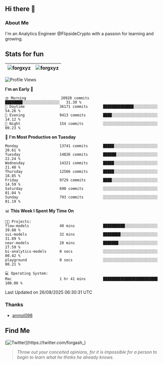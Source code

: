 ## Hi there 👋

### About Me

I'm an Analytics Engineer @FlipsideCrypto with a passion for learning and growing.
  
## Stats for fun

| <img align="center" src="https://github-readme-streak-stats.herokuapp.com/?user=forgxyz&theme=tokyonight" alt="forgxyz" /> | <img align="center" src="https://github-readme-stats.vercel.app/api?username=forgxyz&theme=tokyonight&show_icons=true" alt="forgxyz" /> |
| ------------- |------------- |


<!--START_SECTION:waka-->
![Profile Views](http://img.shields.io/badge/Profile%20Views-0-blue)

**I'm an Early 🐤** 

```text
🌞 Morning                20928 commits       ████████░░░░░░░░░░░░░░░░░   31.39 % 
🌆 Daytime                36171 commits       ██████████████░░░░░░░░░░░   54.26 % 
🌃 Evening                9413 commits        ████░░░░░░░░░░░░░░░░░░░░░   14.12 % 
🌙 Night                  154 commits         ░░░░░░░░░░░░░░░░░░░░░░░░░   00.23 % 
```
📅 **I'm Most Productive on Tuesday** 

```text
Monday                   13741 commits       █████░░░░░░░░░░░░░░░░░░░░   20.61 % 
Tuesday                  14826 commits       ██████░░░░░░░░░░░░░░░░░░░   22.24 % 
Wednesday                14321 commits       █████░░░░░░░░░░░░░░░░░░░░   21.48 % 
Thursday                 12566 commits       █████░░░░░░░░░░░░░░░░░░░░   18.85 % 
Friday                   9729 commits        ████░░░░░░░░░░░░░░░░░░░░░   14.59 % 
Saturday                 690 commits         ░░░░░░░░░░░░░░░░░░░░░░░░░   01.04 % 
Sunday                   793 commits         ░░░░░░░░░░░░░░░░░░░░░░░░░   01.19 % 
```


📊 **This Week I Spent My Time On** 

```text
🐱‍💻 Projects: 
flow-models              40 mins             ██████████░░░░░░░░░░░░░░░   39.88 % 
sui-models               32 mins             ████████░░░░░░░░░░░░░░░░░   31.89 % 
near-models              28 mins             ███████░░░░░░░░░░░░░░░░░░   27.59 % 
bi-analytics-models      0 secs              ░░░░░░░░░░░░░░░░░░░░░░░░░   00.42 % 
playground               0 secs              ░░░░░░░░░░░░░░░░░░░░░░░░░   00.21 % 

💻 Operating System: 
Mac                      1 hr 41 mins        █████████████████████████   100.00 % 
```


 Last Updated on 26/08/2025 06:30:31 UTC
<!--END_SECTION:waka-->

### Thanks
 - [anmol098](https://github.com/anmol098/waka-readme-stats/)
  
## Find Me
[![Twitter](https://img.shields.io/twitter/url/https/twitter.com/forgash_.svg?style=social&label=Follow%20%40forgash_)](https://twitter.com/forgash_)


> *Throw out your conceited opinions, for it is impossible for a person to begin to learn what he thinks he already knows.* 
